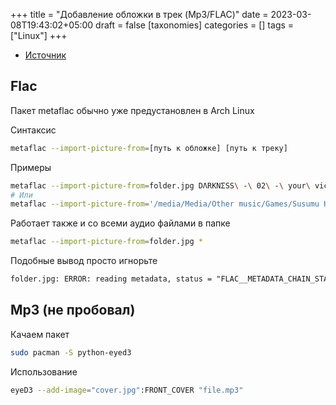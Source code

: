 +++
title = "Добавление обложки в трек (Mp3/FLAC)"
date = 2023-03-08T19:43:02+05:00
draft = false
[taxonomies]
categories = []
tags = ["Linux"]
+++

- [Источник](https://unix.stackexchange.com/a/320406)

## Flaс

Пакет metaflaс обычно уже предустановлен в Arch Linux

Синтаксис

```sh
metaflac --import-picture-from=[путь к обложке] [путь к треку]
```

Примеры

```sh
metaflac --import-picture-from=folder.jpg DΛRKNΣSS\ -\ 02\ -\ your\ victim.flac
# Или
metaflac --import-picture-from='/media/Media/Other music/Games/Susumu Hirasawa - Berserk (1999,2004) [Flac]/1999 - Berserk Millennium Falcon Arc - Chapter of the Oblivion Flower Original Game Soundtrack/Scans/01.jpg' *
```

Работает также и со всеми аудио файлами в папке

```sh
metaflac --import-picture-from=folder.jpg *
```

Подобные вывод просто игнорьте

```txt
folder.jpg: ERROR: reading metadata, status = "FLAC__METADATA_CHAIN_STATUS_NOT_A_FLAC_FILE"
```

## Mp3 (не пробовал)

Качаем пакет

```sh
sudo pacman -S python-eyed3
```

Использование

```sh
eyeD3 --add-image="cover.jpg":FRONT_COVER "file.mp3"
```
